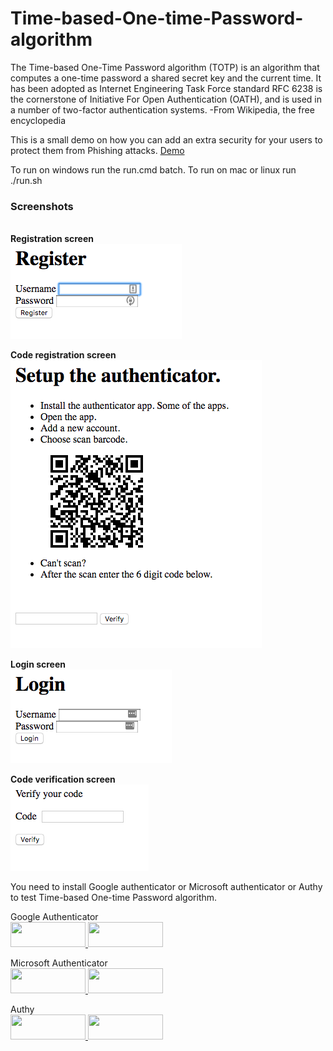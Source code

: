 # Time-based-One-time-Password-algorithm
The Time-based One-Time Password algorithm (TOTP) is an algorithm that computes a one-time password a shared secret key and the current time. It has been adopted as Internet Engineering Task Force standard RFC 6238 is the cornerstone of Initiative For Open Authentication (OATH), and is used in a number of two-factor authentication systems. -From Wikipedia, the free encyclopedia 

This is a small demo on how you can add an extra security for your users to protect them from Phishing attacks. [Demo](https://google-authenticator-.herokuapp.com/)

To run on windows run the run.cmd batch.
To run on mac or linux run ./run.sh

<h3>Screenshots</h3><br/>
<b>Registration screen</b><br/>
<img src="https://github.com/searock/searock.github.io/raw/master/images/readme/1.png"/>

<b>Code registration screen</b><br/>
<img src="https://github.com/searock/searock.github.io/raw/master/images/readme/2.png"/>

<b>Login screen</b><br/>
<img src="https://github.com/searock/searock.github.io/raw/master/images/readme/3.png"/>

<b>Code verification screen</b><br/>
<img src="https://github.com/searock/searock.github.io/raw/master/images/readme/4.png"/>

You need to install Google authenticator or Microsoft authenticator or Authy to test Time-based One-time Password algorithm.

Google Authenticator<br/>
<a href="https://play.google.com/store/apps/details?id=com.google.android.apps.authenticator2">
	<img src="https://raw.githubusercontent.com/searock/Time-based-One-time-Password-algorithm/master/public/images/google_play.svg?sanitize=true" height="40" width="120">
</a>
<a href="https://itunes.apple.com/us/app/google-authenticator/id388497605?mt=8">
			<img height="40" width="120" src="https://raw.githubusercontent.com/searock/Time-based-One-time-Password-algorithm/master/public/images/app_store.svg?sanitize=true">
		</a>

Microsoft Authenticator<br/>
<a href="https://play.google.com/store/apps/details?id=com.azure.authenticator">
			<img src="https://raw.githubusercontent.com/searock/Time-based-One-time-Password-algorithm/master/public/images/google_play.svg?sanitize=true" height="40" width="120">
		</a>
<a href="https://itunes.apple.com/us/app/microsoft-authenticator/id983156458?mt=8">
			<img height="40" width="120" src="https://raw.githubusercontent.com/searock/Time-based-One-time-Password-algorithm/master/public/images/app_store.svg?sanitize=true">
		</a>

Authy<br/>
<a href="https://play.google.com/store/apps/details?id=com.authy.authy">
			<img src="https://raw.githubusercontent.com/searock/Time-based-One-time-Password-algorithm/master/public/images/google_play.svg?sanitize=true" height="40" width="120">
		</a>
<a href="https://itunes.apple.com/us/app/authy/id494168017?mt=8">
			<img height="40" width="120" src="https://raw.githubusercontent.com/searock/Time-based-One-time-Password-algorithm/master/public/images/app_store.svg?sanitize=true">
		</a>                